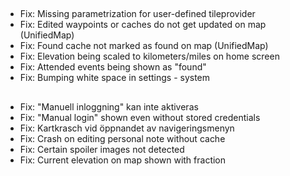 ##
- Fix: Missing parametrization for user-defined tileprovider
- Fix: Edited waypoints or caches do not get updated on map (UnifiedMap)
- Fix: Found cache not marked as found on map (UnifiedMap)
- Fix: Elevation being scaled to kilometers/miles on home screen
- Fix: Attended events being shown as "found"
- Fix: Bumping white space in settings - system

##
- Fix: "Manuell inloggning" kan inte aktiveras
- Fix: "Manual login" shown even without stored credentials
- Fix: Kartkrasch vid öppnandet av navigeringsmenyn
- Fix: Crash on editing personal note without cache
- Fix: Certain spoiler images not detected
- Fix: Current elevation on map shown with fraction
